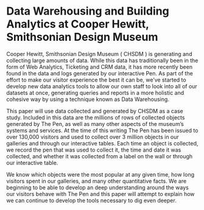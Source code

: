 Data Warehousing and Building Analytics at Cooper Hewitt, Smithsonian Design Museum
=======

Cooper Hewitt, Smithsonian Design Museum ( CHSDM ) is generating and collecting large amounts of data. While this data has traditionally been in the form of Web Analytics, Ticketing and CRM data, it has more recently been found in the data and logs generated by our interactive Pen. As part of the effort to make our visitor experience the best it can be, we’ve started to develop new data analytics tools to allow our own staff to look into all of our datasets at once, generating queries and reports in a more holistic and cohesive way by using a technique known as Data Warehousing.

This paper will use data collected and generated by CHSDM as a case study. Included in this data are the millions of rows of collected objects generated by The Pen, as well as many other aspects of the museum’s systems and services. At the time of this writing The Pen has been issued to over 130,000 visitors and used to collect over 3 million objects in our galleries and through our interactive tables. Each time an object is collected, we record the pen that was used to collect it, the time and date it was collected, and whether it was collected from a label on the wall or through our interactive table. 

We know which objects were the most popular at any given time, how long visitors spent in our galleries, and many other quantitative facts. We are beginning to be able to develop an deep understanding around the ways our visitors behave with The Pen and this paper will attempt to explain how we can continue to develop the tools necessary to dig even deeper.
